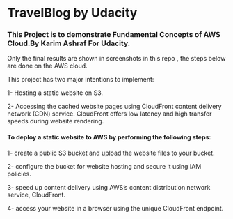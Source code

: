 # TravelBlog by Udacity
### This Project is to demonstrate Fundamental Concepts of AWS Cloud.By Karim Ashraf For Udacity.
Only the final results are shown in screenshots in this repo , the steps below are done on the AWS cloud.

This project has two major intentions to implement:

1- Hosting a static website on S3.

2- Accessing the cached website pages using CloudFront content delivery network (CDN) service.
   CloudFront offers low latency and high transfer speeds during website rendering.

#### To deploy a static website to AWS by performing the following steps:
1- create a public S3 bucket and upload the website files to your bucket.

2- configure the bucket for website hosting and secure it using IAM policies.

3- speed up content delivery using AWS’s content distribution network service, CloudFront.

4- access your website in a browser using the unique CloudFront endpoint.
